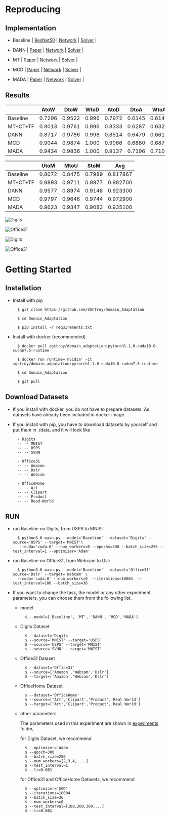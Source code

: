 # Reproducing
## Implementation
* Baseline 
    | [ResNet50](http://openaccess.thecvf.com/content_cvpr_2016/html/He_Deep_Residual_Learning_CVPR_2016_paper.html)
    | [Network](https://github.com/ZGCTroy/Domain_Adaptation/tree/master/networks/Baseline.py) 
    | [Solver](https://github.com/ZGCTroy/Domain_Adaptation/tree/master/solvers/BaselineSolver.py)
    |
    
* DANN 
    | [Paper](http://www.jmlr.org/papers/volume17/15-239/15-239.pdf)
    | [Network](https://github.com/ZGCTroy/Domain_Adaptation/tree/master/networks/DANN.py)
    | [Solver](https://github.com/ZGCTroy/Domain_Adaptation/tree/master/solvers/DANNSolver.py)
    |


* MT
    | [Paper](https://arxiv.org/abs/1706.05208)
    | [Network](https://github.com/ZGCTroy/Domain_Adaptation/tree/master/networks/MT.py)
    | [Solver](https://github.com/ZGCTroy/Domain_Adaptation/tree/master/solvers/MTSolver.py)
    |
    

* MCD
    | [Paper](http://openaccess.thecvf.com/content_cvpr_2018/html/Saito_Maximum_Classifier_Discrepancy_CVPR_2018_paper.html)
    | [Network](https://github.com/ZGCTroy/Domain_Adaptation/tree/master/networks/MCD.py)
    | [Solver](https://github.com/ZGCTroy/Domain_Adaptation/tree/master/solvers/MCDSolver.py)
    |
    

* MADA
    | [Paper](https://www.aaai.org/ocs/index.php/AAAI/AAAI18/paper/viewPaper/17067)
    | [Network](https://github.com/ZGCTroy/Domain_Adaptation/tree/master/networks/MADA.py)
    | [Solver](https://github.com/ZGCTroy/Domain_Adaptation/tree/master/solvers/MADASolver.py)
    |
   
## Results




|          | AtoW | DtoW | WtoD | AtoD | DtoA | WtoA | Avg |
|----------|------|------|------|------|------|------|-----|
| Baseline | 0.7296  |0.9522  |0.996  |0.7972  |0.6145  |0.6148  |0.784050|
| MT+CT+TF | 0.8013  |0.9761  |0.996  |0.8333  |0.6287  |0.6327  |0.811350|
| DANN     | 0.8717  |0.9786  |0.998  |0.8514  |0.6479  |0.6610  |0.834767|
| MCD      | 0.9044  |0.9874  |1.000  |0.9066  |0.6880  |0.6878  |0.862367|
| MADA     | 0.9434  |0.9836  |1.000  |0.9137  |0.7196  |0.7107  |0.878500|




|         |UtoM    |MtoU    |StoM       |Avg|
|---------|--------|--------|-----------|---|
Baseline|  0.8072|  0.8475|  0.7989|  0.817867|
MT+CT+TF|  0.9893|  0.9711|  0.9877|  0.982700|
DANN    |  0.9577|  0.8974|  0.9148|  0.923300|
MCD     |  0.9797|  0.9646|  0.9744| 0.972900|
MADA    |  0.9623|  0.9347|  0.9083|  0.935100|
 
![Digits](./pictures/Digits_plot.png)

![Office31](./pictures/Office31_plot.png)

![Digits](./pictures/Digits_bar.png)

![Office31](./pictures/Office31_bar.png)

# Getting Started
## Installation

* Install with pip 
        
        $ git clone https://github.com/ZGCTroy/Domain_Adaptation
        
        $ cd Domain_Adaptation
        
        $ pip install -r requirements.txt
    
* Install with docker (recommended)

        $ docker pull zgctroy/domain_adaptation:pytorch1.1.0-cuda10.0-cudnn7.5-runtime
    
        $ docker run runtime='nvidia' -it zgctroy/domain_adpatation:pytorch1.1.0-cuda10.0-cudnn7.5-runtime
        
        $ cd Domain_Adaptation
        
        $ git pull
  
    
## Download Datasets
* If you install with docker, you do not have to prepare datasets. As datasets have already been included in docker image.
 
* If you install with pip, you have to download datasets by yourself and put them in ./data, and it will look like
    
        - Digits
        -- -- MNIST
        -- -- USPS
        -- -- SVHN
        
        - Office31
        -- -- Amazon
        -- -- Dslr
        -- -- Webcam
        
        - OfficeHome
        -- -- Art
        -- -- Clipart
        -- -- Product
        -- -- Read-World

## RUN
* run Baseline on Digits, from USPS to MNIST

        $ python3.6 main.py --model='Baseline' --dataset='Digits' --source='USPS' --target='MNIST'\
         --cuda='cuda:0' --num_workers=0 --epochs=300 --batch_size=256 --test_interval=1 --optimizer='Adam'
         
* run Baseline on Office31, from Webcam to Dslr
        
        $ python3.6 main.py --model='Baseline' --dataset='Office31' --source='Dslr' --target='Webcam' \
        --cuda='cuda:0' --num_workers=0  --iterations=10004  --test_interval=100 --batch_size=36
        
* If you want to change the task, the model or any other experiment parameters, you can choose them from the following list.

    * model
    
            $ --model=['Baseline', 'MT', 'DANN', 'MCD','MADA']
    
    * Digits Dataset
    
            $ --dataset='Digits'
            $ --source='MNIST' --target='USPS'
            $ --source='USPS' --target='MNIST'
            $ --source='SVHN' --target='MNIST'
    
    * Office31 Dataset
            
            $ --dataset='Office31'
            $ --source=['Amazon','Webcam','Dslr']
            $ --target=['Amazon','Webcam','Dslr']
            
    * OfficeHome Dataset
            
            $ --dataset='OfficeHome'
            $ --source=['Art','Clipart','Product','Real World']
            $ --target=['Art','Clipart','Product','Real World']
           
    * other parameters
    
        The parameters used in this experiment are shown in [experiments](https://github.com/ZGCTroy/Domain_Adaptation/tree/master/experiments) folder,
        
        for Digits Dataset, we recommend 
        
            $ --optimizer='Adam'
            $ --epoch=300
            $ --batch_size=256
            $ --num_workers=[2,3,4,....]
            $ --test_interval=1
            $ --lr=0.001
            
        for Office31 and OfficeHome Datasets, we recommend
        
            $ --optimizer='SGD'
            $ --iterations=10004
            $ --batch_size=36
            $ --num_workers=0
            $ --test_interval=[100,200,300,...]
            $ --lr=0.001
    
